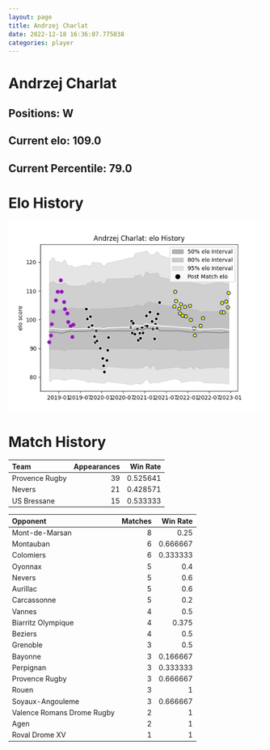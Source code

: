 ```yaml
---  
layout: page  
title: Andrzej Charlat  
date: 2022-12-18 16:36:07.775038  
categories: player  
---
```

# Andrzej Charlat

## Positions: W

## Current elo: 109.0

## Current Percentile: 79.0

# Elo History


![elo history](history_AndrzejCharlat.png)
# Match History


| Team           |   Appearances |   Win Rate |
|:---------------|--------------:|-----------:|
| Provence Rugby |            39 |   0.525641 |
| Nevers         |            21 |   0.428571 |
| US Bressane    |            15 |   0.533333 |

| Opponent                   |   Matches |   Win Rate |
|:---------------------------|----------:|-----------:|
| Mont-de-Marsan             |         8 |   0.25     |
| Montauban                  |         6 |   0.666667 |
| Colomiers                  |         6 |   0.333333 |
| Oyonnax                    |         5 |   0.4      |
| Nevers                     |         5 |   0.6      |
| Aurillac                   |         5 |   0.6      |
| Carcassonne                |         5 |   0.2      |
| Vannes                     |         4 |   0.5      |
| Biarritz Olympique         |         4 |   0.375    |
| Beziers                    |         4 |   0.5      |
| Grenoble                   |         3 |   0.5      |
| Bayonne                    |         3 |   0.166667 |
| Perpignan                  |         3 |   0.333333 |
| Provence Rugby             |         3 |   0.666667 |
| Rouen                      |         3 |   1        |
| Soyaux-Angouleme           |         3 |   0.666667 |
| Valence Romans Drome Rugby |         2 |   1        |
| Agen                       |         2 |   1        |
| Roval Drome XV             |         1 |   1        |